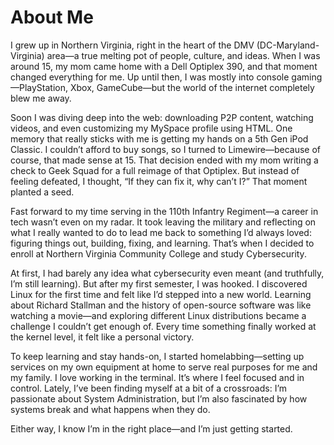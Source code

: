# About Me
I grew up in Northern Virginia, right in the heart of the DMV (DC-Maryland-Virginia) area—a true melting pot of people, culture, and ideas. When I was around 15, my mom came home with a Dell Optiplex 390, and that moment changed everything for me. Up until then, I was mostly into console gaming—PlayStation, Xbox, GameCube—but the world of the internet completely blew me away.

Soon I was diving deep into the web: downloading P2P content, watching videos, and even customizing my MySpace profile using HTML. One memory that really sticks with me is getting my hands on a 5th Gen iPod Classic. I couldn’t afford to buy songs, so I turned to Limewire—because of course, that made sense at 15. That decision ended with my mom writing a check to Geek Squad for a full reimage of that Optiplex. But instead of feeling defeated, I thought, “If they can fix it, why can’t I?” That moment planted a seed.

Fast forward to my time serving in the 110th Infantry Regiment—a career in tech wasn’t even on my radar. It took leaving the military and reflecting on what I really wanted to do to lead me back to something I’d always loved: figuring things out, building, fixing, and learning. That’s when I decided to enroll at Northern Virginia Community College and study Cybersecurity.

At first, I had barely any idea what cybersecurity even meant (and truthfully, I’m still learning). But after my first semester, I was hooked. I discovered Linux for the first time and felt like I’d stepped into a new world. Learning about Richard Stallman and the history of open-source software was like watching a movie—and exploring different Linux distributions became a challenge I couldn’t get enough of. Every time something finally worked at the kernel level, it felt like a personal victory.

To keep learning and stay hands-on, I started homelabbing—setting up services on my own equipment at home to serve real purposes for me and my family. I love working in the terminal. It’s where I feel focused and in control. Lately, I’ve been finding myself at a bit of a crossroads: I’m passionate about System Administration, but I’m also fascinated by how systems break and what happens when they do.

Either way, I know I’m in the right place—and I’m just getting started.
